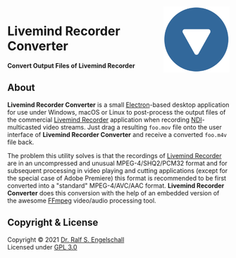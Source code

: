 
<img src="https://raw.githubusercontent.com/rse/livemind-recorder-converter/master/app-res-icon.png" width="150" align="right" alt=""/>

Livemind Recorder Converter
===========================

**Convert Output Files of Livemind Recorder**

About
-----

**Livemind Recorder Converter** is a small
[Electron](https://www.electronjs.org/)-based desktop application for
use under Windows, macOS or Linux to post-process the output files
of the commercial [Livemind Recorder](https://livemind.tv/recorder)
application when recording [NDI](https://www.ndi.tv/)-multicasted video
streams. Just drag a resulting `foo.mov` file onto the user interface of
**Livemind Recorder Converter** and receive a converted `foo.m4v` file
back.

The problem this utility solves is that the recordings of [Livemind
Recorder](https://livemind.tv/recorder) are in an uncompressed and
unusual MPEG-4/SHQ2/PCM32 format and for subsequent processing in video
playing and cutting applications (except for the special case of Adobe
Premiere) this format is recommended to be first converted into a
"standard" MPEG-4/AVC/AAC format. **Livemind Recorder Converter** does
this conversion with the help of an embedded version of the awesome
[FFmpeg](https://www.ffmpeg.org/) video/audio processing tool.

Copyright & License
-------------------

Copyright &copy; 2021 [Dr. Ralf S. Engelschall](mailto:rse@engelschall.com)<br/>
Licensed under [GPL 3.0](https://spdx.org/licenses/GPL-3.0-only)

